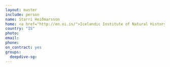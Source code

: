 ```yaml
---
layout: master
include: person
name: Starri Heiðmarsson
home: <a href="http://en.ni.is/">Icelandic Institute of Natural History</a>
country: "IS"
photo:
email:
phone:
on_contract: yes
groups:
  deepdive-sg:
---
```

